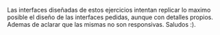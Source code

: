 Las interfaces diseñadas de estos ejercicios intentan replicar lo maximo posible el diseño de las interfaces pedidas, aunque con detalles propios. 
Ademas de aclarar que las mismas no son responsivas. Saludos :).
